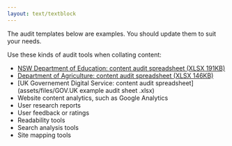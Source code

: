 ```yaml
---
layout: text/textblock
---
```


The audit templates below are examples. You should update them to suit your needs. 

Use these kinds of audit tools when collating content:
- [NSW Department of Education: content audit spreadsheet (XLSX 191KB)](/assets/files/nsw-education-content-audit-spreadsheet.xlsx)
- [Department of Agriculture: content audit spreadsheet (XLSX 146KB)](/assets/files/agriculture-example-audit-spreadsheet)
- [UK Governement Digital Service: content audit spreadsheet](assets/files/GOV.UK example audit sheet .xlsx)
- Website content analytics, such as Google Analytics
- User research reports
- User feedback or ratings
- Readability tools
- Search analysis tools
- Site mapping tools
